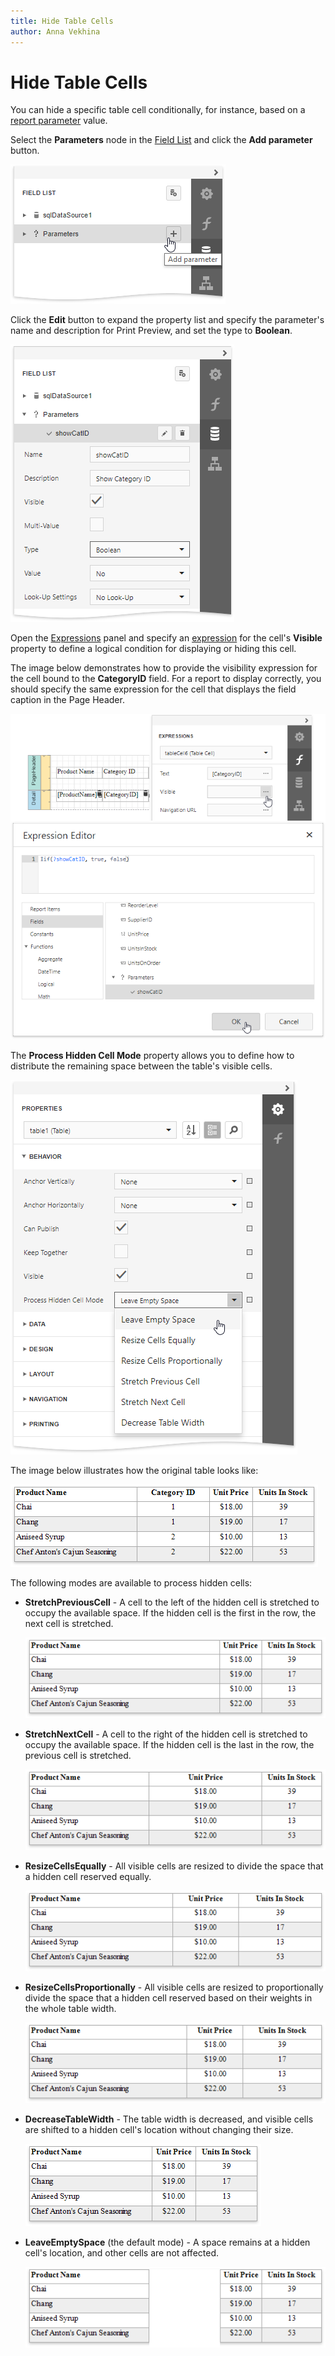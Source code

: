 ```yaml
---
title: Hide Table Cells
author: Anna Vekhina
---
```

# Hide Table Cells

You can hide a specific table cell conditionally, for instance, based on a [report parameter](../../shape-report-data/use-report-parameters.md) value.

Select the **Parameters** node in the [Field List](../../report-designer-tools/ui-panels/field-list.md) and click the **Add parameter** button.

![](../../../../images/eurd-web-create-parameter-to-hide-table-cells.png)

Click the **Edit** button to expand the property list and specify the parameter's name and description for Print Preview, and set the type to **Boolean**.

![](../../../../images/eurd-web-parameter-settings-to-hide-table-cells.png)

Open the [Expressions](../../../report-designer/report-designer-tools/ui-panels/expressions-panel.md) panel and specify an [expression](../../shape-report-data/shape-data-expression-bindings/conditionally-supress-controls.md) for the cell's **Visible** property to define a logical condition for displaying or hiding this cell.

The image below demonstrates how to provide the visibility expression for the cell bound to the **CategoryID** field. For a report to display correctly, you should specify the same expression for the cell that displays the field caption in the Page Header.

![](../../../../images/eurd-web-hide-table-cell-using-expression.png)

The **Process Hidden Cell Mode** property allows you to define how to distribute the remaining space between the table's visible cells.


![](../../../../images/eurd-web-table-process-hidden-cell-mode.png)

The image below illustrates how the original table looks like:

![](../../../../images/eurd-web-table-hidden-cell-mode-initial-layout.png)

The following modes are available to process hidden cells:

* **StretchPreviousCell** - A cell to the left of the hidden cell is stretched to occupy the available space. If the hidden cell is the first in the row, the next cell is stretched.

    ![](../../../../images/eurd-web-table-hidden-cell-mode-stretch-previous-cell.png)

* **StretchNextCell** - A cell to the right of the hidden cell is stretched to occupy the available space. If the hidden cell is the last in the row, the previous cell is stretched.

    ![](../../../../images/eurd-web-table-hidden-cell-mode-stretch-next-cell.png)

* **ResizeCellsEqually** - All visible cells are resized to divide the space that a hidden cell reserved equally.

    ![](../../../../images/eurd-web-table-hidden-cell-mode-resize-cells-equally.png)

* **ResizeCellsProportionally** - All visible cells are resized to proportionally divide the space that a hidden cell reserved based on their weights in the whole table width.

    ![](../../../../images/eurd-web-table-hidden-cell-mode-resize-cells-proportionally.png)

* **DecreaseTableWidth** - The table width is decreased, and visible cells are shifted to a hidden cell's location without changing their size.

    ![](../../../../images/eurd-web-table-hidden-cell-mode-descrease-table-width.png)

* **LeaveEmptySpace** (the default mode) - A space remains at a hidden cell's location, and other cells are not affected.

    ![](../../../../images/eurd-web-table-hidden-cell-mode-leave-empty-space.png)

